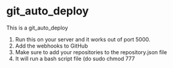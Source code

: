 # git_auto_deploy

This is a git_auto_deploy

1. Run this on your server and it works out of port 5000.
2. Add the webhooks to GitHub
3. Make sure to add your repositories to the repository.json file
4. It will run a bash script file (do sudo chmod 777 <script>)
5. The script file is located in the root from the directory undergoing auto_deploy
